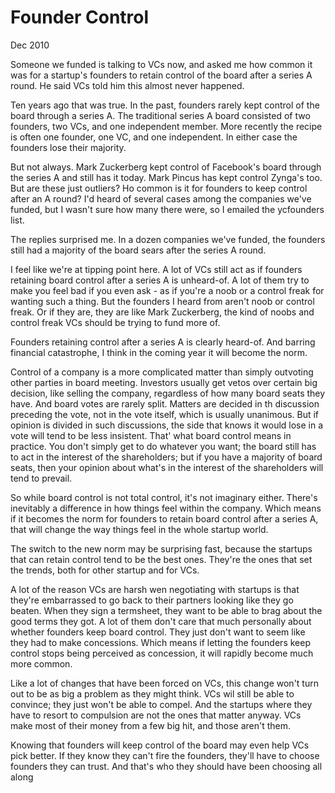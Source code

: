 # Founder Control
Dec 2010

Someone we funded is talking to VCs now, and asked me how common it was
for a startup's founders to retain control of the board after a series A
round. He said VCs told him this almost never happened.


Ten years ago that was true. In the past, founders rarely kept control
of the board through a series A. The traditional series A board
consisted of two founders, two VCs, and one independent member. More
recently the recipe is often one founder, one VC, and one independent.
In either case the founders lose their majority.

But not always. Mark Zuckerberg kept control of Facebook's board through
the series A and still has it today. Mark Pincus has kept control
Zynga's too. But are these just outliers? Ho common is it for founders
to keep control after an A round? I'd heard of several cases among the
companies we've funded, but I wasn't sure how many there were, so I
emailed the ycfounders list.

The replies surprised me. In a dozen companies we've funded, the
founders still had a majority of the board sears after the series A
round.

I feel like we're at tipping point here. A lot of VCs still act as if
founders retaining board control after a series A is unheard-of. A lot
of them try to make you feel bad if you even ask - as if you're a noob
or a control freak for wanting such a thing. But the founders I heard
from aren't noob or control freak. Or if they are, they are like Mark
Zuckerberg, the kind of noobs and control freak VCs should be trying to
fund more of.

Founders retaining control after a series A is clearly heard-of. And
barring financial catastrophe, I think in the coming year it will become
the norm.

Control of a company is a more complicated matter than simply outvoting
other parties in board meeting. Investors usually get vetos over certain
big decision, like selling the company, regardless of how many board
seats they have. And board votes are rarely split. Matters are decided
in th discussion preceding the vote, not in the vote itself, which is
usually unanimous. But if opinion is divided in such discussions, the side that knows it would lose in a vote will tend to be less insistent. That' what board control means in practice. You don't simply get to do whatever you want; the board still has to act in the interest of the shareholders; but if you have a majority of board seats, then your opinion about what's in the interest of the shareholders will tend to prevail.


So while board control is not total control, it's not imaginary either.
There's inevitably a difference in how things feel within the company.
Which means if it becomes the norm for founders to retain board control
after a series A, that will change the way things feel in the whole
startup world.

The switch to the new norm may be surprising fast, because the startups
that can retain control tend to be the best ones. They're the ones that
set the trends, both for other startup and for VCs.


A lot of the reason VCs are harsh wen negotiating with startups is that
they're embarrassed to go back to their partners looking like they go
beaten. When they sign a termsheet, they want to be able to brag about
the good terms they got. A lot of them don't care that much personally
about whether founders keep board control. They just don't want to seem
like they had to make concessions. Which means if letting the founders
keep control stops being perceived as concession, it will rapidly become
much more common.

Like a lot of changes that have been forced on VCs, this change won't
turn out to be as big a problem as they might think. VCs wil still be
able to convince; they just won't be able to compel. And the startups
where they have to resort to compulsion are not the ones that matter
anyway. VCs make most of their money from a few big hit, and those
aren't them.

Knowing that founders will keep control of the board may even help VCs
pick better. If they know they can't fire the founders, they'll have to
choose founders they can trust. And that's who they should have been
choosing all along
